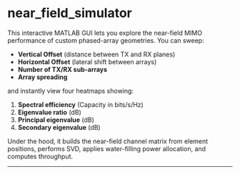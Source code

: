 # near_field_simulator

This interactive MATLAB GUI lets you explore the near-field MIMO performance of custom phased-array geometries. You can sweep:

- **Vertical Offset** (distance between TX and RX planes)  
- **Horizontal Offset** (lateral shift between arrays)  
- **Number of TX/RX sub-arrays**  
- **Array spreading**  

and instantly view four heatmaps showing:  

1. **Spectral efficiency** (Capacity in bits/s/Hz)  
2. **Eigenvalue ratio** (dB)  
3. **Principal eigenvalue** (dB)  
4. **Secondary eigenvalue** (dB)  

Under the hood, it builds the near-field channel matrix from element positions, performs SVD, applies water-filling power allocation, and computes throughput.

---
